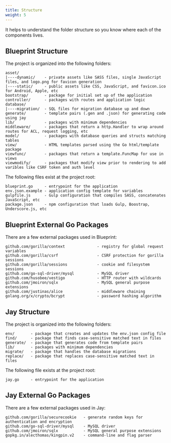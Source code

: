 ```yaml
---
title: Structure
weight: 5
---
```


It helps to understand the folder structure so you know where each of the
components lives.

## Blueprint Structure

The project is organized into the following folders:

```text
asset/
|----dynamic/    - private assets like SASS files, single JavaScript files, and logo.png for favicon generation
|----static/     - public assets like CSS, JavaScript, and favicon.ico for Android, Apple, etc
bootstrap/	     - package for initial set up of the application
controller/	     - packages with routes and application logic
database/
|----migration/  - SQL files for migration database up and down
generate/	     - template pairs (.gen and .json) for generating code using jay
lib/             - packages with minimum dependencies
middleware/      - packages that return a http.Handler to wrap around routes for ACL, request logging, etc
model/		     - packages with database queries and structs matching tables
view/            - HTML templates parsed using the Go html/template package
viewfunc/        - packages that return a template.FuncMap for use in views
viewmodify/      - packages that modify view prior to rendering to add varibles like CSRF token and auth level
```

The following files exist at the project root:

```text
blueprint.go     - entrypoint for the application
env.json.example - application config template for variables
gulpfile.js      - Gulp configuration that compiles SASS, concatenates JavaScript, etc
package.json     - npm configuration that loads Gulp, Boostrap, Underscore.js, etc
```

## Blueprint External Go Packages

There are a few external packages used in Blueprint:

```text
github.com/gorilla/context				- registry for global request variables
github.com/gorilla/csrf                 - CSRF protection for gorilla sessions
github.com/gorilla/sessions				- cookie and filesystem sessions
github.com/go-sql-driver/mysql 			- MySQL driver
github.com/husobee/vestigo              - HTTP router with wildcards
github.com/jmoiron/sqlx 				- MySQL general purpose extensions
github.com/justinas/alice				- middleware chaining
golang.org/x/crypto/bcrypt 				- password hashing algorithm
```

## Jay Structure

The project is organized into the following folders:

```text
env/       - package that creates and updates the env.json config file
find/      - package that finds case-sensitive matched text in files
generate/  - package that generates code from template pairs
lib/       - packages with minimum dependencies
migrate/   - package that handles the database migrations
replace/   - package that replaces case-sensitive matched text in files
```

The following file exists at the project root:

```text
jay.go     - entrypoint for the application
```

## Jay External Go Packages

There are a few external packages used in Jay:

```text
github.com/gorilla/securecookie   - generate random keys for authentication and encryption
github.com/go-sql-driver/mysql 	  - MySQL driver
github.com/jmoiron/sqlx 		  - MySQL general purpose extensions
gopkg.in/alecthomas/kingpin.v2    - command-line and flag parser
```